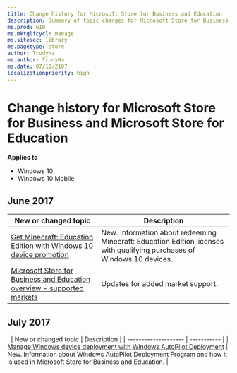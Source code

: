 ```yaml
---
title: Change history for Microsoft Store for Business and Education
description: Summary of topic changes for Microsoft Store for Business and Microsoft Store for Education. 
ms.prod: w10
ms.mktglfcycl: manage
ms.sitesec: library
ms.pagetype: store
author: TrudyHa
ms.author: TrudyHa
ms.date: 07/12/2107
localizationpriority: high
---
```


# Change history for Microsoft Store for Business and Microsoft Store for Education  

**Applies to**

-   Windows 10
-   Windows 10 Mobile

## June 2017
| New or changed topic | Description |
| -------------------- | ----------- |
| [Get Minecraft: Education Edition with Windows 10 device promotion](https://docs.microsoft.com/education/windows/get-minecraft-device-promotion) | New. Information about redeeming Minecraft: Education Edition licenses with qualifying purchases of Windows 10 devices.  |
| [Microsoft Store for Business and Education overview - supported markets](https://docs.microsoft.com/en-us/microsoft-store/windows-store-for-business-overview#supported-markets) | Updates for added market support. |

## July 2017
 
| New or changed topic | Description |
| -------------------- | ----------- |
| [Manage Windows device deployment with Windows AutoPilot Deployment](add-profile-to-devices.md) | New. Information about Windows AutoPilot Deployment Program and how it is used in Microsoft Store for Business and Education.  |
 





